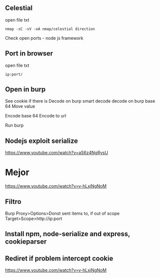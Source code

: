 ## Celestial
open file txt
```console
nmap -sC -sV -oA nmap/celestial direction
```

Check open ports - node js framework

## Port in browser
open file txt
```console
ip:port/
```

## Open in burp
See cookie if there is
Decode on burp smart decode
decode on burp base 64
Move value

Encode base 64
Encode to url

Run burp

## Nodejs exploit serialize
https://www.youtube.com/watch?v=aS6z4NgRysU


# Mejor
https://www.youtube.com/watch?v=v-hLxjNgNoM

## Filtro
Burp
Proxy>Options>Donst sent items to, if out of scope
Target>Scope>http://ip:port

## Install npm, node-serialize and express, cookieparser

## Rediret if problem intercept cookie

https://www.youtube.com/watch?v=v-hLxjNgNoM